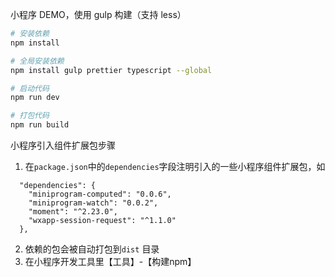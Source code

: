 小程序 DEMO，使用 gulp 构建（支持 less）

```bash
# 安装依赖
npm install

# 全局安装依赖
npm install gulp prettier typescript --global

# 启动代码
npm run dev

# 打包代码
npm run build
```

小程序引入组件扩展包步骤
1. 在`package.json`中的`dependencies`字段注明引入的一些小程序组件扩展包，如
```
  "dependencies": {
    "miniprogram-computed": "0.0.6",
    "miniprogram-watch": "0.0.2",
    "moment": "^2.23.0",
    "wxapp-session-request": "^1.1.0"
  },
```
2. 依赖的包会被自动打包到`dist` 目录
3. 在小程序开发工具里【工具】-【构建npm】